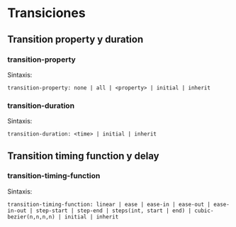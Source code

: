 # Transiciones

## Transition property y duration

### transition-property

Sintaxis:

`transition-property: none | all | <property> | initial | inherit`

### transition-duration

Sintaxis:

`transition-duration: <time> | initial | inherit`

## Transition timing function y delay

### transition-timing-function

Sintaxis:

`transition-timing-function: linear | ease | ease-in | ease-out | ease-in-out | step-start | step-end | steps(int, start | end) | cubic-bezier(n,n,n,n) | initial | inherit`
